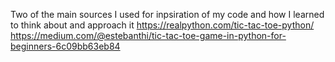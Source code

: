 Two of the main sources I used for inpsiration of my code and how I learned to think about and approach it 
https://realpython.com/tic-tac-toe-python/
https://medium.com/@estebanthi/tic-tac-toe-game-in-python-for-beginners-6c09bb63eb84
